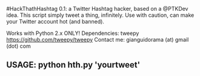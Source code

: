 #HackThathHashtag 0.1: a Twitter Hashtag hacker, based on a @PTKDev idea.
This script simply tweet a thing, infinitely.
Use with caution, can make your Twitter account hot (and banned).

Works with Python 2.x ONLY!
Dependencies: tweepy <https://github.com/tweepy/tweepy>
Contact me: gianguidorama (at) gmail (dot) com

## USAGE: python hth.py 'yourtweet'
